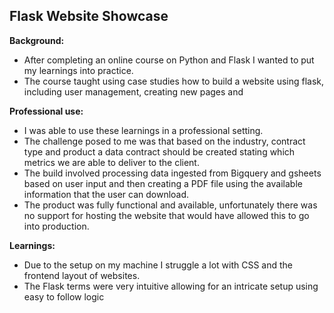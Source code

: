 ## Flask Website Showcase

**Background:**
- After completing an online course on Python and Flask I wanted to put my learnings into practice.  
- The course taught using case studies how to build a website using flask, including user management, creating new pages and 

**Professional use:**
- I was able to use these learnings in a professional setting.
- The challenge posed to me was that based on the industry, contract type and product a data contract should be created stating which metrics we are able to deliver to the client.
- The build involved processing data ingested from Bigquery and gsheets based on user input and then creating a PDF file using the available information that the user can download.
- The product was fully functional and available, unfortunately there was no support for hosting the website that would have allowed this to go into production.

**Learnings:**
- Due to the setup on my machine I struggle a lot with CSS and the frontend layout of websites. 
- The Flask terms were very intuitive allowing for an intricate setup using easy to follow logic
